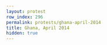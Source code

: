 ```yaml
---
layout: protest
row_index: 296
permalink: protests/ghana-april-2014
title: Ghana, April 2014
hidden: true
---
```

